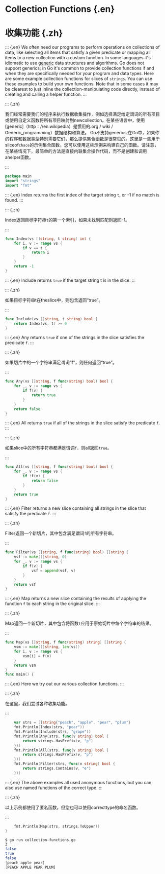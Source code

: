 
# Collection Functions {.en}


# 收集功能 {.zh}


::: {.en}
We often need our programs to perform operations on
collections of data, like selecting all items that
satisfy a given predicate or mapping all items to a new
collection with a custom function.
In some languages it's idiomatic to use [generic](http://en.wikipedia.org/wiki/Generic_programming)
data structures and algorithms. Go does not support
generics; in Go it's common to provide collection
functions if and when they are specifically needed for
your program and data types.
Here are some example collection functions for slices
of `strings`. You can use these examples to build your
own functions. Note that in some cases it may be
clearest to just inline the collection-manipulating
code directly, instead of creating and calling a
helper function.
:::

::: {.zh}

我们经常需要我们的程序来执行数据收集操作，例如选择满足给定谓词的所有项目或使用自定义函数将所有项目映射到newcollection。在某些语言中，使用[generic]（http：//en.wikipedia）是惯用的.org / wiki / Generic_programming）数据结构和算法。 Go不支持generics;在Go中，如果你的程序和数据类型特别需要它们，那么提供集合函数是很常见的。这里是一些用于sliceof`chace`的示例集合函数。您可以使用这些示例来构建自己的函数。请注意，在某些情况下，最简单的方法是直接内联集合操作代码，而不是创建和调用ahelper函数。

:::


```go
package main
import "strings"
import "fmt"
```


::: {.en}
Index returns the first index of the target string `t`, or
-1 if no match is found.
:::

::: {.zh}

Index返回目标字符串`t`的第一个索引，如果未找到匹配则返回-1。

:::


```go
func Index(vs []string, t string) int {
	for i, v := range vs {
		if v == t {
			return i
		}
	}
	return -1
}
```


::: {.en}
Include returns `true` if the target string t is in the
slice.
:::

::: {.zh}

如果目标字符串t在theslice中，则包含返回“true”。

:::


```go
func Include(vs []string, t string) bool {
	return Index(vs, t) >= 0
}
```


::: {.en}
Any returns `true` if one of the strings in the slice
satisfies the predicate `f`.
:::

::: {.zh}

如果切片中的一个字符串满足谓词“f”，则任何返回“true”。

:::


```go
func Any(vs []string, f func(string) bool) bool {
	for _, v := range vs {
		if f(v) {
			return true
		}
	}
	return false
}
```


::: {.en}
All returns `true` if all of the strings in the slice
satisfy the predicate `f`.
:::

::: {.zh}

如果slice中的所有字符串都满足谓词`f`，则all返回`true`。

:::


```go
func All(vs []string, f func(string) bool) bool {
	for _, v := range vs {
		if !f(v) {
			return false
		}
	}
	return true
}
```


::: {.en}
Filter returns a new slice containing all strings in the
slice that satisfy the predicate `f`.
:::

::: {.zh}

Filter返回一个新切片，其中包含满足谓词`f`的所有字符串。

:::


```go
func Filter(vs []string, f func(string) bool) []string {
	vsf := make([]string, 0)
	for _, v := range vs {
		if f(v) {
			vsf = append(vsf, v)
		}
	}
	return vsf
}
```


::: {.en}
Map returns a new slice containing the results of applying
the function `f` to each string in the original slice.
:::

::: {.zh}

Map返回一个新切片，其中包含将函数`f`应用于原始切片中每个字符串的结果。

:::


```go
func Map(vs []string, f func(string) string) []string {
	vsm := make([]string, len(vs))
	for i, v := range vs {
		vsm[i] = f(v)
	}
	return vsm
}
func main() {
```


::: {.en}
Here we try out our various collection functions.
:::

::: {.zh}

在这里，我们尝试各种收集功能。

:::


```go
	var strs = []string{"peach", "apple", "pear", "plum"}
	fmt.Println(Index(strs, "pear"))
	fmt.Println(Include(strs, "grape"))
	fmt.Println(Any(strs, func(v string) bool {
		return strings.HasPrefix(v, "p")
	}))
	fmt.Println(All(strs, func(v string) bool {
		return strings.HasPrefix(v, "p")
	}))
	fmt.Println(Filter(strs, func(v string) bool {
		return strings.Contains(v, "e")
	}))
```


::: {.en}
The above examples all used anonymous functions,
but you can also use named functions of the correct
type.
:::

::: {.zh}

以上示例都使用了匿名函数，但您也可以使用correcttype的命名函数。

:::


```go
	fmt.Println(Map(strs, strings.ToUpper))
}
```


```sh
$ go run collection-functions.go 
2
false
true
false
[peach apple pear]
[PEACH APPLE PEAR PLUM]
```


